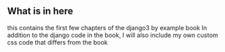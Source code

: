 ## What is in here 
this contains the first few chapters of the django3 by example book
In addition to the django code in the book, I will also include my own custom css code that differs from the book